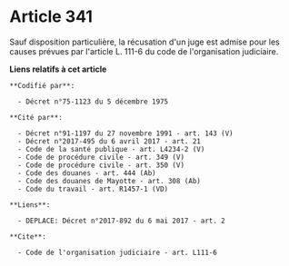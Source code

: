 # Article 341

Sauf disposition particulière, la récusation d'un juge est admise pour les causes prévues par l'article L. 111-6 du code de
l'organisation judiciaire.

**Liens relatifs à cet article**

	**Codifié par**:

	  - Décret n°75-1123 du 5 décembre 1975

	**Cité par**:

	  - Décret n°91-1197 du 27 novembre 1991 - art. 143 (V)
	  - Décret n°2017-495 du 6 avril 2017 - art. 21
	  - Code de la santé publique - art. L4234-2 (V)
	  - Code de procédure civile - art. 349 (V)
	  - Code de procédure civile - art. 350 (V)
	  - Code des douanes - art. 444 (Ab)
	  - Code des douanes de Mayotte - art. 308 (Ab)
	  - Code du travail - art. R1457-1 (VD)

	**Liens**:

	  - DEPLACE: Décret n°2017-892 du 6 mai 2017 - art. 2

	**Cite**:

	  - Code de l'organisation judiciaire - art. L111-6
